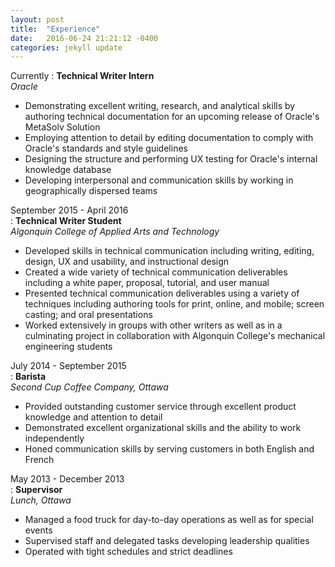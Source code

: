 ```yaml
---
layout: post
title:  "Experience"
date:   2016-06-24 21:21:12 -0400
categories: jekyll update
---
```


Currently
:   **Technical Writer Intern**     
*Oracle*   

* Demonstrating excellent writing, research, and analytical skills by authoring technical documentation for an upcoming release of Oracle's MetaSolv Solution   
* Employing attention to detail by editing documentation to comply with Oracle's standards and style guidelines  
* Designing the structure and performing UX testing for Oracle's internal knowledge database   
* Developing interpersonal and communication skills by working in geographically dispersed teams        


September 2015 - April 2016  
:   **Technical Writer Student**   
*Algonquin College of Applied Arts and Technology*  

* Developed skills in technical communication including writing, editing, design, UX and usability, and instructional design  
* Created a wide variety of technical communication deliverables including a white paper, proposal, tutorial, and user manual  
* Presented technical communication deliverables using a variety of techniques including authoring tools for print, online, and mobile; screen casting; and oral presentations  
* Worked extensively in groups with other writers as well as in a culminating project in collaboration with Algonquin College's mechanical engineering students  


July 2014 - September 2015    
:   **Barista**   
*Second Cup Coffee Company, Ottawa*   

* Provided outstanding customer service through excellent product knowledge and attention to detail   
* Demonstrated excellent organizational skills and the ability to work independently   
* Honed communication skills by serving customers in both English and French   


May 2013 - December 2013  
:   **Supervisor**    
*Lunch, Ottawa*  

* Managed a food truck for day-to-day operations as well as for special events  
* Supervised staff and delegated tasks developing leadership qualities  
* Operated with tight schedules and strict deadlines  
